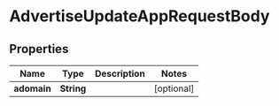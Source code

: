# AdvertiseUpdateAppRequestBody

## Properties
Name | Type | Description | Notes
------------ | ------------- | ------------- | -------------
**adomain** | **String** |  |  [optional]

